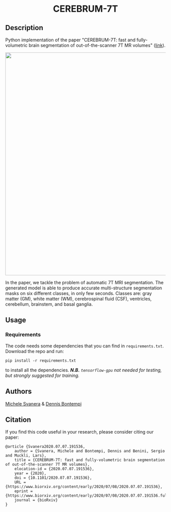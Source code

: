 # <p align="center">CEREBRUM-7T</p>

## Description

Python implementation of the paper "CEREBRUM-7T: fast and fully-volumetric brain segmentation of out-of-the-scanner 7T MR volumes" ([link](https://www.biorxiv.org/content/10.1101/2020.07.07.191536v1.full)).

<p align="center">
<img src="https://github.com/rockNroll87q/cerebrum7t/blob/master/graphical_abstract.png" width="700" />  
</p>

In the paper, we tackle the problem of automatic 7T MRI segmentation. 
The generated model is able to produce accurate multi-structure segmentation masks on six different classes, in only few seconds.
Classes are: gray matter (GM), white matter (WM), cerebrospinal fluid (CSF), ventricles, cerebellum, brainstem, and basal ganglia.

## Usage

### Requirements

The code needs some dependencies that you can find in `requirements.txt`. Download the repo and run:

```
pip install -r requirements.txt
```

to install all the dependencies. 
<i><b>N.B.</b> `tensorflow-gpu` not needed for testing, but strongly suggested for training.</i>

## Authors

[Michele Svanera](https://github.com/rockNroll87q)
&
[Dennis Bontempi](https://github.com/denbonte)


## Citation

If you find this code useful in your research, please consider citing our paper:

```
@article {Svanera2020.07.07.191536,
	author = {Svanera, Michele and Bontempi, Dennis and Benini, Sergio and Muckli, Lars},
	title = {CEREBRUM-7T: fast and fully-volumetric brain segmentation of out-of-the-scanner 7T MR volumes},
	elocation-id = {2020.07.07.191536},
	year = {2020},
	doi = {10.1101/2020.07.07.191536},
	URL = {https://www.biorxiv.org/content/early/2020/07/08/2020.07.07.191536},
	eprint = {https://www.biorxiv.org/content/early/2020/07/08/2020.07.07.191536.full.pdf},
	journal = {bioRxiv}
}
```

